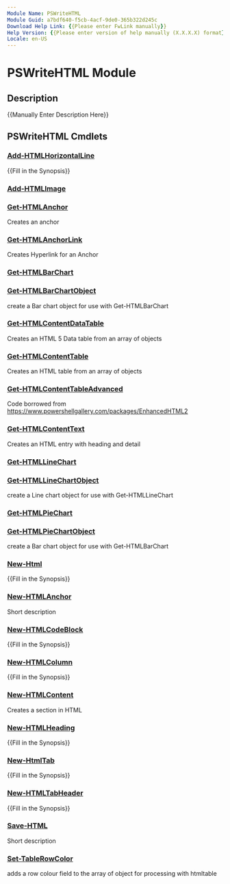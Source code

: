 ```yaml
---
Module Name: PSWriteHTML
Module Guid: a7bdf640-f5cb-4acf-9de0-365b322d245c
Download Help Link: {{Please enter FwLink manually}}
Help Version: {{Please enter version of help manually (X.X.X.X) format}}
Locale: en-US
---
```


# PSWriteHTML Module
## Description
{{Manually Enter Description Here}}

## PSWriteHTML Cmdlets
### [Add-HTMLHorizontalLine](Add-HTMLHorizontalLine.md)
{{Fill in the Synopsis}}

### [Add-HTMLImage](Add-HTMLImage.md)


### [Get-HTMLAnchor](Get-HTMLAnchor.md)
Creates an anchor

### [Get-HTMLAnchorLink](Get-HTMLAnchorLink.md)
Creates Hyperlink for an Anchor

### [Get-HTMLBarChart](Get-HTMLBarChart.md)


### [Get-HTMLBarChartObject](Get-HTMLBarChartObject.md)
create a Bar chart object for use with Get-HTMLBarChart

### [Get-HTMLContentDataTable](Get-HTMLContentDataTable.md)
Creates an HTML 5 Data table from an array of objects

### [Get-HTMLContentTable](Get-HTMLContentTable.md)
Creates an HTML table from an array of objects

### [Get-HTMLContentTableAdvanced](Get-HTMLContentTableAdvanced.md)
Code borrowed from https://www.powershellgallery.com/packages/EnhancedHTML2

### [Get-HTMLContentText](Get-HTMLContentText.md)
Creates an HTML entry with heading and detail

### [Get-HTMLLineChart](Get-HTMLLineChart.md)


### [Get-HTMLLineChartObject](Get-HTMLLineChartObject.md)
create a Line chart object for use with Get-HTMLLineChart

### [Get-HTMLPieChart](Get-HTMLPieChart.md)


### [Get-HTMLPieChartObject](Get-HTMLPieChartObject.md)
create a Bar chart object for use with Get-HTMLBarChart

### [New-Html](New-Html.md)
{{Fill in the Synopsis}}

### [New-HTMLAnchor](New-HTMLAnchor.md)
Short description

### [New-HTMLCodeBlock](New-HTMLCodeBlock.md)
{{Fill in the Synopsis}}

### [New-HTMLColumn](New-HTMLColumn.md)
{{Fill in the Synopsis}}

### [New-HTMLContent](New-HTMLContent.md)
Creates a section in HTML

### [New-HTMLHeading](New-HTMLHeading.md)
{{Fill in the Synopsis}}

### [New-HtmlTab](New-HtmlTab.md)
{{Fill in the Synopsis}}

### [New-HTMLTabHeader](New-HTMLTabHeader.md)
{{Fill in the Synopsis}}

### [Save-HTML](Save-HTML.md)
Short description

### [Set-TableRowColor](Set-TableRowColor.md)
adds a row colour field to the array of object for processing with htmltable

